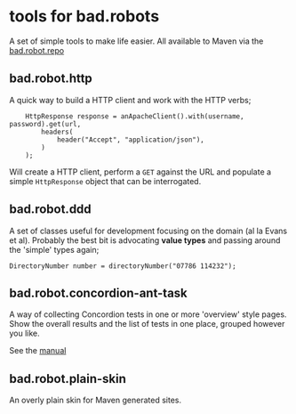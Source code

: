 # tools for bad.robots

A set of simple tools to make life easier. All available to Maven via the [bad.robot.repo](/robotooling/maven)
 
## bad.robot.http

A quick way to build a HTTP client and work with the HTTP verbs;

        HttpResponse response = anApacheClient().with(username, password).get(url,
            headers(
                header("Accept", "application/json"),
            )
        );

Will create a HTTP client, perform a `GET` against the URL and populate a simple `HttpResponse` object that can be interrogated.

## bad.robot.ddd

A set of classes useful for development focusing on the domain (al la Evans et al). Probably the best bit is advocating **value types** and passing around the 'simple' types again;

    DirectoryNumber number = directoryNumber("07786 114232");

## bad.robot.concordion-ant-task

A way of collecting Concordion tests in one or more 'overview' style pages. Show the overall results and the list of tests in one place, grouped however you like.

See the [manual](http://badrobot.googlecode.com/svn/trunk/bad.robot/concordion-ant-task/manual/Overview.html)

## bad.robot.plain-skin

An overly plain skin for Maven generated sites.